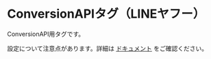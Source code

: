 # ConversionAPIタグ（LINEヤフー）

ConversionAPI用タグです。

設定について注意点があります。詳細は [ドキュメント](https://ads-developers.yahoo.co.jp/ja/conversion-api/post/30590608.html) をご確認ください。
